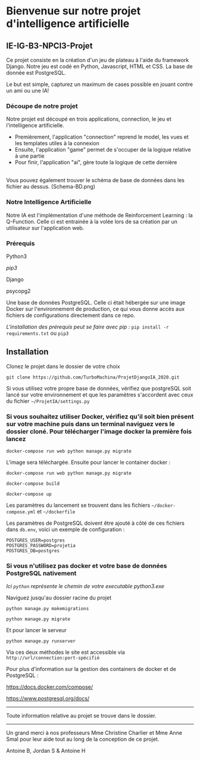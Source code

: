 # Bienvenue sur notre projet d'intelligence artificielle 

## IE-IG-B3-NPCI3-Projet

Ce projet consiste en la création d'un jeu de plateau à l'aide du framework Django. Notre jeu est codé en Python, Javascript, HTML et CSS. La base de donnée est PostgreSQL.

Le but est simple, capturez un maximum de cases possible en jouant contre un ami ou une IA! 

### Découpe de notre projet

Notre projet est découpé en trois applications, connection, le jeu et l'intelligence artificielle. <br>
- Premièrement, l'application "connection" reprend le model, les vues et les templates utiles à la connexion <br>
- Ensuite, l'application "game" permet de s'occuper de la logique relative à une partie <br>
- Pour finir, l'application "ai", gère toute la logique de cette dernière <br>
<br>
Vous pouvez également trouver le schéma de base de données dans les fichier au dessus. (Schema-BD.png)


### Notre Intelligence Artificielle 

Notre IA est l'implémentation d'une méthode de Reinforcement Learning : la Q-Function. Celle ci est entrainée à la volée lors de sa création par un utilisateur sur l'application web. <br>

### Prérequis

Python3 <br>

*pip3* <br>

Django <br>

psycopg2 <br>

Une base de données PostgreSQL. Celle ci était hébergée sur une image Docker sur l'environnement de production, ce qui vous donne accès aux fichiers de configurations directement dans ce repo. <br>

*L'installation des prérequis peut se faire avec pip :*
`pip install -r requirements.txt` ou `pip3`

## Installation

Clonez le projet dans le dossier de votre choix

`git clone https://github.com/TurboMachina/ProjetDjangoIA_2020.git`

Si vous utilisez votre propre base de données, vérifiez que postgreSQL soit lancé sur votre environnement et que les paramètres s'accordent avec ceux du fichier `~/ProjetIA/settings.py`

### Si vous souhaitez utiliser Docker, vérifiez qu'il soit bien présent sur votre machine puis dans un terminal naviguez vers le dossier cloné. Pour télécharger l'image docker la première fois lancez 

`docker-compose run web python manage.py migrate`

L'image sera téléchargée. Ensuite pour lancer le container docker :

`docker-compose run web python manage.py migrate`

`docker-compose build`

`docker-compose up`

Les paramètres du lancement se trouvent dans les fichiers `~/docker-compose.yml` et `~/dockerfile`

Les paramètres de PostgreSQL doivent être ajouté à côté de ces fichiers dans `db.env`, voici un exemple de configuration :


```
POSTGRES_USER=postgres
POSTGRES_PASSWORD=projetia
POSTGRES_DB=postgres
```

### Si vous n'utilisez pas docker et votre base de données PostgreSQL nativement 

*Ici `python` représente le chemin de votre executable python3.exe*

Naviguez jusqu'au dossier racine du projet

`python manage.py makemigrations`

`python manage.py migrate`

Et pour lancer le serveur

`python manage.py runserver`

Via ces deux méthodes le site est accessible via `http://url/connection:port-spécifié`

Pour plus d'information sur la gestion des containers de docker et de PostgreSQL :

https://docs.docker.com/compose/

https://www.postgresql.org/docs/

---
Toute information relative au projet se trouve dans le dossier. <br>

---

Un grand merci à nos professeurs Mme Christine Charlier et Mme Anne Smal pour leur aide tout au long de la conception de ce projet.

Antoine B, Jordan S & Antoine H <br>



























